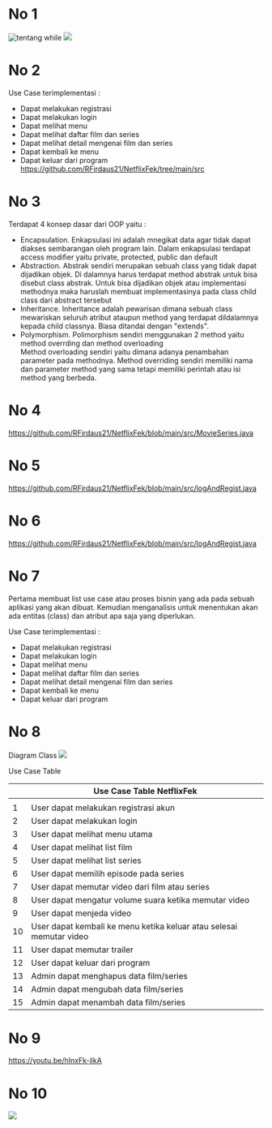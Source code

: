 # No 1

![tentang while ](https://github.com/RFirdaus21/NetflixFek/blob/main/screenshoot%20codes/photo_1.png)
![](https://github.com/RFirdaus21/NetflixFek/blob/main/screenshoot%20codes/photo_2.png)

# No 2

Use Case terimplementasi :

- Dapat melakukan registrasi
- Dapat melakukan login
- Dapat melihat menu
- Dapat melihat daftar film dan series
- Dapat melihat detail mengenai film dan series
- Dapat kembali ke menu
- Dapat keluar dari program  
  https://github.com/RFirdaus21/NetflixFek/tree/main/src

# No 3

Terdapat 4 konsep dasar dari OOP yaitu :

- Encapsulation. Enkapsulasi ini adalah mnegikat data agar tidak dapat diakses sembarangan oleh
  program lain. Dalam enkapsulasi terdapat access modifier yaitu private, protected, public dan default
- Abstraction. Abstrak sendiri merupakan sebuah class yang tidak dapat dijadikan objek. Di dalamnya
  harus terdapat method abstrak untuk bisa disebut class abstrak. Untuk bisa dijadikan objek atau implementasi
  methodnya maka haruslah membuat implementasinya pada class child class dari abstract tersebut
- Inheritance. Inheritance adalah pewarisan dimana sebuah class mewariskan seluruh atribut ataupun method yang
  terdapat dildalamnya kepada child classnya. Biasa ditandai dengan "extends".
- Polymorphism. Polimorphism sendiri menggunakan 2 method yaitu method overrding dan method overloading  
  Method overloading sendiri yaitu dimana adanya penambahan parameter pada methodnya. Method overriding sendiri memiliki nama dan parameter method yang sama
  tetapi memiliki perintah atau isi method yang berbeda.

# No 4

https://github.com/RFirdaus21/NetflixFek/blob/main/src/MovieSeries.java

# No 5

https://github.com/RFirdaus21/NetflixFek/blob/main/src/logAndRegist.java

# No 6

https://github.com/RFirdaus21/NetflixFek/blob/main/src/logAndRegist.java

# No 7

Pertama membuat list use case atau proses bisnin yang ada pada sebuah aplikasi yang akan dibuat.
Kemudian menganalisis untuk menentukan akan ada entitas (class) dan atribut apa saja yang diperlukan.

Use Case terimplementasi :

- Dapat melakukan registrasi
- Dapat melakukan login
- Dapat melihat menu
- Dapat melihat daftar film dan series
- Dapat melihat detail mengenai film dan series
- Dapat kembali ke menu
- Dapat keluar dari program

# No 8

Diagram Class
![](https://github.com/RFirdaus21/NetflixFek/blob/main/screenshoot%20codes/Diagram%20Class%20Netflix%20Fek.png)

Use Case Table

|     | Use Case Table NetflixFek                                           |
| --- | ------------------------------------------------------------------- |
|     |                                                                     |
| 1   | User dapat melakukan registrasi akun                                |
| 2   | User dapat melakukan login                                          |
| 3   | User dapat melihat menu utama                                       |
| 4   | User dapat melihat list film                                        |
| 5   | User dapat melihat list series                                      |
| 6   | User dapat memilih episode pada series                              |
| 7   | User dapat memutar video dari film atau series                      |
| 8   | User dapat mengatur volume suara ketika memutar video               |
| 9   | User dapat menjeda video                                            |
| 10  | User dapat kembali ke menu ketika keluar atau selesai memutar video |
| 11  | User dapat memutar trailer                                          |
| 12  | User dapat keluar dari program                                      |
| 13  | Admin dapat menghapus data film/series                              |
| 14  | Admin dapat mengubah data film/series                               |
| 15  | Admin dapat menambah data film/series                               |

# No 9

https://youtu.be/hInxFk-jlkA

# No 10

![](https://github.com/RFirdaus21/NetflixFek/blob/main/screenshoot%20codes/GIFUX.gif)
